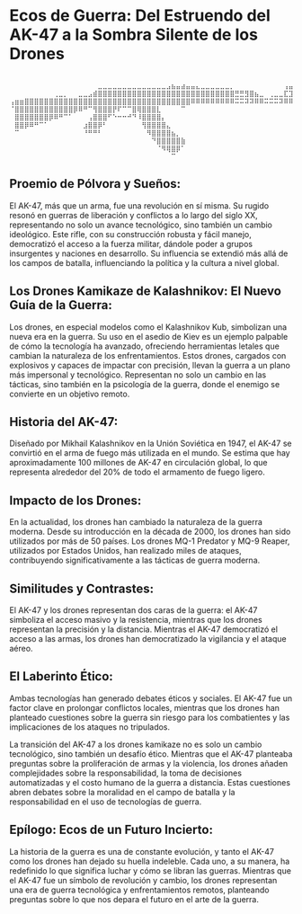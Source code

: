 # Ecos de Guerra: Del Estruendo del AK-47 a la Sombra Silente de los Drones
```

⠀⠀⠀⠀⠀⠀⠀⠀⠀⠀⠀⠀⠀⠀⠀⠀⠀⠀⣀⣀⣀⣀⣀⣀⣀⣀⣀⣀⣀⣀⣀⣀⣠⣦⣤⣴⣤⣤⣄⣀⣀⣀⣀⣀⣀⡀⠀⠀⠀⠀⠀⠀⠀⠀⠀⠀⢠⣤⠀
⠀⠀⠀⠀⠀⠀⠀⠀⠀⢀⣀⡀⠀⠀⣀⣀⣠⣾⣿⣿⣿⣿⣿⣿⣿⣿⣿⣿⣿⣿⣿⣿⣿⣿⣿⣿⣿⣿⣿⣿⣿⣿⣿⣿⣿⣿⣛⣛⣻⣿⣦⣀⠀⢀⣀⣀⣏⣹⠀
⢠⣶⣶⣿⣿⣿⣿⣿⣿⣿⣿⣿⣿⣿⣿⣿⣿⣿⣿⣿⣿⣿⣿⣿⣿⣿⣿⣿⣿⣿⣿⣿⣿⣿⣿⣿⣿⠿⠿⠿⠿⠿⠿⠿⠿⠿⠭⠭⠽⠽⠿⠿⠭⠭⠭⠽⠿⠿⠛
⠈⣿⣿⣿⣿⣿⣿⣿⣿⣿⣿⣿⣿⡿⠿⠛⠉⢻⣿⣿⣿⡟⠏⠉⠉⣿⢿⣿⣿⣿⣇⠀⠀⠀⠀⠉⠀⠀⠀⠀⠀⠀⠀⠀⠀⠀⠀⠀⠀⠀⠀⠀⠀⠀⠀⠀⠀⠀⠀
⠀⣿⣿⣿⣿⣿⣿⣿⡿⠿⠛⠉⠁⠀⠀⠀⢠⣿⣿⣿⠋⠑⠒⠒⠚⠙⠸⣿⣿⣿⣿⡄⠀⠀⠀⠀⠀⠀⠀⠀⠀⠀⠀⠀⠀⠀⠀⠀⠀⠀⠀⠀⠀⠀⠀⠀⠀⠀⠀
⠀⣿⣿⡿⠿⠛⠉⠁⠀⠀⠀⠀⠀⠀⠀⣰⣿⣿⡿⠃⠀⠀⠀⠀⠀⠀⠀⢻⣿⣿⣿⣿⣄⠀⠀⠀⠀⠀⠀⠀⠀⠀⠀⠀⠀⠀⠀⠀⠀⠀⠀⠀⠀⠀⠀⠀⠀⠀⠀
⠀⠉⠀⠀⠀⠀⠀⠀⠀⠀⠀⠀⠀⠀⠀⠘⠛⠛⠃⠀⠀⠀⠀⠀⠀⠀⠀⠀⠻⣿⣿⣿⣿⣦⡀⠀⠀⠀⠀⠀⠀⠀⠀⠀⠀⠀⠀⠀⠀⠀⠀⠀⠀⠀⠀⠀⠀⠀⠀
⠀⠀⠀⠀⠀⠀⠀⠀⠀⠀⠀⠀⠀⠀⠀⠀⠀⠀⠀⠀⠀⠀⠀⠀⠀⠀⠀⠀⠀⠙⣿⣿⣿⣿⣿⣷⠀⠀⠀⠀⠀⠀⠀⠀⠀⠀⠀⠀⠀⠀⠀⠀⠀⠀⠀⠀⠀⠀⠀
⠀⠀⠀⠀⠀⠀⠀⠀⠀⠀⠀⠀⠀⠀⠀⠀⠀⠀⠀⠀⠀⠀⠀⠀⠀⠀⠀⠀⠀⠀⠈⠻⢿⣿⡿⠁⠀⠀⠀⠀⠀⠀⠀⠀⠀⠀⠀⠀⠀⠀⠀⠀⠀⠀⠀⠀⠀⠀⠀
⠀⠀⠀⠀⠀⠀⠀⠀⠀⠀⠀⠀⠀⠀⠀⠀⠀⠀⠀⠀⠀⠀⠀⠀⠀⠀⠀⠀⠀⠀⠀⠀⠀⠉⠀⠀⠀⠀⠀⠀⠀⠀⠀⠀⠀⠀⠀⠀⠀⠀⠀⠀⠀⠀⠀⠀⠀⠀⠀

```

## Proemio de Pólvora y Sueños:

El AK-47, más que un arma, fue una revolución en sí misma. Su rugido resonó en guerras de liberación y conflictos a lo largo del siglo XX, representando no solo un avance tecnológico, sino también un cambio ideológico. Este rifle, con su construcción robusta y fácil manejo, democratizó el acceso a la fuerza militar, dándole poder a grupos insurgentes y naciones en desarrollo. Su influencia se extendió más allá de los campos de batalla, influenciando la política y la cultura a nivel global.

## Los Drones Kamikaze de Kalashnikov: El Nuevo Guía de la Guerra:

Los drones, en especial modelos como el Kalashnikov Kub, simbolizan una nueva era en la guerra. Su uso en el asedio de Kiev es un ejemplo palpable de cómo la tecnología ha avanzado, ofreciendo herramientas letales que cambian la naturaleza de los enfrentamientos. Estos drones, cargados con explosivos y capaces de impactar con precisión, llevan la guerra a un plano más impersonal y tecnológico. Representan no solo un cambio en las tácticas, sino también en la psicología de la guerra, donde el enemigo se convierte en un objetivo remoto.

## Historia del AK-47: 

Diseñado por Mikhail Kalashnikov en la Unión Soviética en 1947, el AK-47 se convirtió en el arma de fuego más utilizada en el mundo. Se estima que hay aproximadamente 100 millones de AK-47 en circulación global, lo que representa alrededor del 20% de todo el armamento de fuego ligero.

## Impacto de los Drones: 

En la actualidad, los drones han cambiado la naturaleza de la guerra moderna. Desde su introducción en la década de 2000, los drones han sido utilizados por más de 50 países. Los drones MQ-1 Predator y MQ-9 Reaper, utilizados por Estados Unidos, han realizado miles de ataques, contribuyendo significativamente a las tácticas de guerra moderna.

## Similitudes y Contrastes: 

El AK-47 y los drones representan dos caras de la guerra: el AK-47 simboliza el acceso masivo y la resistencia, mientras que los drones representan la precisión y la distancia. Mientras el AK-47 democratizó el acceso a las armas, los drones han democratizado la vigilancia y el ataque aéreo.


## El Laberinto Ético:

Ambas tecnologías han generado debates éticos y sociales. El AK-47 fue un factor clave en prolongar conflictos locales, mientras que los drones han planteado cuestiones sobre la guerra sin riesgo para los combatientes y las implicaciones de los ataques no tripulados.

La transición del AK-47 a los drones kamikaze no es solo un cambio tecnológico, sino también un desafío ético. Mientras que el AK-47 planteaba preguntas sobre la proliferación de armas y la violencia, los drones añaden complejidades sobre la responsabilidad, la toma de decisiones automatizadas y el costo humano de la guerra a distancia. Estas cuestiones abren debates sobre la moralidad en el campo de batalla y la responsabilidad en el uso de tecnologías de guerra.

## Epílogo: Ecos de un Futuro Incierto:

La historia de la guerra es una de constante evolución, y tanto el AK-47 como los drones han dejado su huella indeleble. Cada uno, a su manera, ha redefinido lo que significa luchar y cómo se libran las guerras. Mientras que el AK-47 fue un símbolo de revolución y cambio, los drones representan una era de guerra tecnológica y enfrentamientos remotos, planteando preguntas sobre lo que nos depara el futuro en el arte de la guerra.

